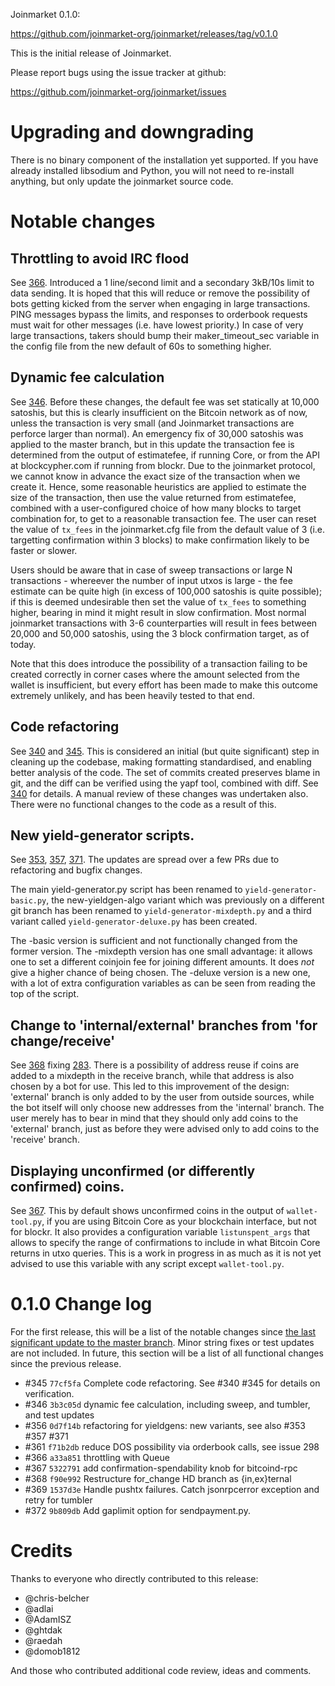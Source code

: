 Joinmarket 0.1.0:

  <https://github.com/joinmarket-org/joinmarket/releases/tag/v0.1.0>

This is the initial release of Joinmarket.

Please report bugs using the issue tracker at github:

  <https://github.com/joinmarket-org/joinmarket/issues>

Upgrading and downgrading
=========================

There is no binary component of the installation yet supported. If you have already
installed libsodium and Python, you will not need to re-install anything, but
only update the joinmarket source code.


Notable changes
===============

Throttling to avoid IRC flood
------------------------------------

See [366](https://github.com/joinmarket-org/joinmarket/issues/366). Introduced a 1 line/second limit and a secondary 3kB/10s limit to data 
sending. It is hoped that this will reduce or remove the possibility of bots getting
kicked from the server when engaging in large transactions. PING messages bypass
the limits, and responses to orderbook requests must wait for other messages (i.e. 
have lowest priority.) In case of very large transactions, takers should bump their
maker_timeout_sec variable in the config file from the new default of 60s to something
higher.

Dynamic fee calculation
-----------------------------------------

See [346](https://github.com/joinmarket-org/joinmarket/issues/346). Before these changes, the default fee was set statically at 10,000 satoshis, but this
is clearly insufficient on the Bitcoin network as of now, unless the transaction is
very small (and Joinmarket transactions are perforce larger than normal). An emergency
fix of 30,000 satoshis was applied to the master branch, but in this update the 
transaction fee is determined from the output of estimatefee, if running Core, or from
the API at blockcypher.com if running from blockr. Due to the joinmarket protocol, we
cannot know in advance the exact size of the transaction when we create it. Hence,
some reasonable heuristics are applied to estimate the size of the transaction, then
use the value returned from estimatefee, combined with a user-configured choice of
how many blocks to target combination for, to get to a reasonable transaction fee.
The user can reset the value of `tx_fees` in the joinmarket.cfg file from the default 
value of 3 (i.e. targetting confirmation within 3 blocks) to make confirmation likely 
to be faster or slower.

Users should be aware that in case of sweep transactions or large N transactions - whereever
the number of input utxos is large - the fee estimate can be quite high (in excess of 100,000
satoshis is quite possible); if this is deemed undesirable then set the value of `tx_fees` to
something higher, bearing in mind it might result in slow confirmation. Most normal joinmarket
transactions with 3-6 counterparties will result in fees between 20,000 and 50,000 satoshis,
using the 3 block confirmation target, as of today.

Note that this does introduce the possibility of a transaction failing to be created
correctly in corner cases where the amount selected from the wallet is insufficient,
but every effort has been made to make this outcome extremely unlikely, and has been
heavily tested to that end.

Code refactoring
-----------------------------------

See [340](https://github.com/joinmarket-org/joinmarket/issues/340) and 
[345](https://github.com/joinmarket-org/joinmarket/issues/345). 
This is considered an initial (but quite significant) step in cleaning
up the codebase, making formatting standardised, and enabling better analysis of the code.
The set of commits created preserves blame in git, and the diff can be verified using 
the yapf tool, combined with diff. See [340](https://github.com/joinmarket-org/joinmarket/issues/340) 
for details. A manual review of these changes
was undertaken also. There were no functional changes to the code as a result of this.

New yield-generator scripts.
-----------------------------------

See [353](https://github.com/joinmarket-org/joinmarket/issues/353), 
[357](https://github.com/joinmarket-org/joinmarket/issues/357),
[371](https://github.com/joinmarket-org/joinmarket/issues/371). 
The updates are spread over a few PRs due to refactoring
and bugfix changes. 

The main yield-generator.py script has been renamed to 
`yield-generator-basic.py`, the new-yieldgen-algo variant which was previously on a different
git branch has been renamed to `yield-generator-mixdepth.py` and a third variant called
`yield-generator-deluxe.py` has been created.

The -basic version is sufficient and not functionally changed from the former version.
The -mixdepth version has one small advantage: it allows one to set a different coinjoin
fee for joining different amounts. It does *not* give a higher chance of being chosen.
The -deluxe version is a new one, with a lot of extra configuration variables as can
be seen from reading the top of the script.

Change to 'internal/external' branches from 'for change/receive'
-----------------------------------

See [368](https://github.com/joinmarket-org/joinmarket/issues/368) fixing 
[283](https://github.com/joinmarket-org/joinmarket/issues/283). 
There is a possibility of address reuse if coins are added
to a mixdepth in the receive branch, while that address is also chosen by a bot for use.
This led to this improvement of the design: 'external' branch is only added to by the 
user from outside sources, while the bot itself will only choose new addresses from the
'internal' branch. The user merely has to bear in mind that they should only add coins
to the 'external' branch, just as before they were advised only to add coins to the
'receive' branch.

Displaying unconfirmed (or differently confirmed) coins.
-----------------------------------

See [367](https://github.com/joinmarket-org/joinmarket/issues/367).
This by default shows unconfirmed coins in the output of `wallet-tool.py`,
if you are using Bitcoin Core as your blockchain interface, but not for blockr.
It also provides a configuration variable `listunspent_args` that allows to specify
the range of confirmations to include in what Bitcoin Core returns in utxo queries.
This is a work in progress in as much as it is not yet advised to use this variable
with any script except `wallet-tool.py`.


0.1.0 Change log
=================

For the first release, this will be a list of the notable changes since
[the last significant update to the master branch](https://github.com/JoinMarket-Org/joinmarket/commit/2ef37996f90d3c4ea3ca7880a1619a182e710e67). 
Minor string fixes or test updates are not included. In future, this section will be
a list of all functional changes since the previous release.

- #345 `77cf5fa` Complete code refactoring. See #340 #345 for details on verification.
- #346 `3b3c05d` dynamic fee calculation, including sweep, and tumbler, and test updates
- #356 `0d7f14b` refactoring for yieldgens: new variants, see also #353 #357 #371
- #361 `f71b2db`  reduce DOS possibility via orderbook calls, see issue 298
- #366 `a33a851`  throttling with Queue 
- #367 `5322791`  add confirmation-spendability knob for bitcoind-rpc 
- #368 `f90e992`  Restructure for_change HD branch as {in,ex}ternal 
- #369 `1537d3e`  Handle pushtx failures. Catch jsonrpcerror exception and retry for tumbler
- #372 `9b809db`  Add gaplimit option for sendpayment.py. 


Credits
=======

Thanks to everyone who directly contributed to this release:

- @chris-belcher
- @adlai
- @AdamISZ
- @ghtdak
- @raedah
- @domob1812

And those who contributed additional code review, ideas and comments.

